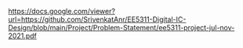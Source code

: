 https://docs.google.com/viewer?url=https://github.com/SrivenkatAnr/EE5311-Digital-IC-Design/blob/main/Project/Problem-Statement/ee5311-project-jul-nov-2021.pdf
